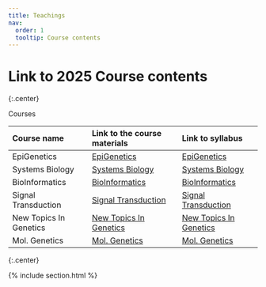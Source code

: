 ```yaml
---
title: Teachings
nav:
  order: 1
  tooltip: Course contents
---
```


# <i class="fas fa-chalkboard-teacher"></i>Link to 2025 Course contents 


{:.center}

Courses


|Course name|	Link to the course materials|	Link to syllabus|
| :---         |     :---      |          :--- |
|EpiGenetics|	[EpiGenetics](https://docs.google.com/spreadsheets/d/1d0IdDZt5tCLuBp3o8G3yaiy5lqfV_9W5rOaVplBkHlA/edit?usp=sharing)|	[EpiGenetics](https://drive.google.com/file/d/11GdXaoX5mOR8Sm0afVU5Klzp6awHdy_Z/view?usp=share_link)|
|Systems Biology|	[Systems Biology]()|	[Systems Biology]()|
|BioInformatics|	[BioInformatics](https://docs.google.com/spreadsheets/d/1sl7o6rG-Elo041N170dXAGUlCxBxZtb7tpTuklbiwo4/edit?usp=sharing)|	[BioInformatics](https://drive.google.com/file/d/1hQCklKxoczIk0GdZLuFg6qVjuD2mT-gR/view?usp=share_link)|
|Signal Transduction|	[Signal Transduction](https://docs.google.com/spreadsheets/d/1uvZI5nhO9s0jFphAX6UQGGk1D_htNRTSiUPhw5szoE0/edit?usp=sharing)|	[Signal Transduction](https://drive.google.com/file/d/1L1VANCHzEXhyXAEE43DNS4_AwzLWnOXN/view?usp=share_link)|
|New Topics In Genetics|	[New Topics In Genetics](https://docs.google.com/spreadsheets/u/0/d/1S4SY0pgTcgFESI8U7vhl-rD-mh76QpHoizZUkhoFSoA/edit)|	[New Topics In Genetics]()|
|Mol. Genetics|	[Mol. Genetics]()|	[Mol. Genetics]()|

{:.center}

{% include section.html %}

